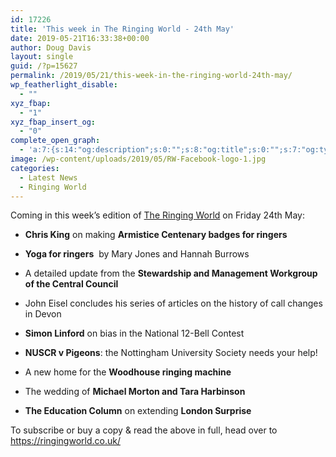 ```yaml
---
id: 17226
title: 'This week in The Ringing World - 24th May'
date: 2019-05-21T16:33:38+00:00
author: Doug Davis
layout: single
guid: /?p=15627
permalink: /2019/05/21/this-week-in-the-ringing-world-24th-may/
wp_featherlight_disable:
  - ""
xyz_fbap:
  - "1"
xyz_fbap_insert_og:
  - "0"
complete_open_graph:
  - 'a:7:{s:14:"og:description";s:0:"";s:8:"og:title";s:0:"";s:7:"og:type";s:0:"";s:12:"twitter:card";s:7:"summary";s:15:"twitter:creator";s:0:"";s:19:"twitter:description";s:0:"";s:8:"og:image";s:5:"15532";}'
image: /wp-content/uploads/2019/05/RW-Facebook-logo-1.jpg
categories:
  - Latest News
  - Ringing World
---
```

Coming in this week’s edition of <a href="https://www.ringingworld.co.uk" target="_blank" rel="noopener noreferrer">The Ringing World</a> on Friday 24th May:

+ **Chris King** on making **Armistice Centenary badges for ringers**

+ **Yoga for ringers**  by Mary Jones and Hannah Burrows

+ A detailed update from the **Stewardship and Management Workgroup of the Central Council**

+ John Eisel concludes his series of articles on the history of call changes in Devon

+ **Simon Linford** on bias in the National 12-Bell Contest

+ **NUSCR v Pigeons**: the Nottingham University Society needs your help!

+ A new home for the **Woodhouse ringing machine**

+ The wedding of **Michael Morton and Tara Harbinson**

+ **The Education Column** on extending **London Surprise**

To subscribe or buy a copy & read the above in full, head over to <a href="https://ringingworld.co.uk/" target="_blank" rel="noopener noreferrer">https://ringingworld.co.uk/</a>
